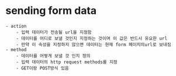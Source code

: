 # sending form data
    - action
        - 입력 데이터가 전송될 url을 지정함
        - 데이터를 어디로 보낼 것인지 지정하는 것이며 이 값은 반드시 유요한 url
        - 만약 이 속성을 지정하지 않으면 데이터는 현재 form 페이지의url로 보내짐
    - method
        - 데이터를 어떻게 보낼 것 인지 정의
        - 입력 데이터의 http request methods를 지정
        - GET이랑 POST방식 있음

